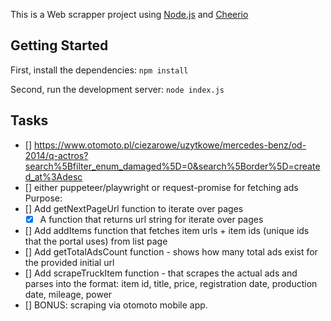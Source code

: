 This is a Web scrapper project using [Node.js](https://nodejs.org/en) and [Cheerio](https://cheerio.js.org/)

## Getting Started

First, install the dependencies:
```npm install```

Second, run the development server:
```node index.js```

<!-- # Date of Submission

- 23rd April (3 days remaining) -->

## Tasks

- [] https://www.otomoto.pl/ciezarowe/uzytkowe/mercedes-benz/od-2014/q-actros?search%5Bfilter_enum_damaged%5D=0&search%5Border%5D=created_at%3Adesc
- [] either puppeteer/playwright or request-promise for fetching ads Purpose:
- [] Add getNextPageUrl function to iterate over pages
  - [x] A function that returns url string for iterate over pages
- [] Add addItems function that fetches item urls + item ids (unique ids that the portal uses) from list page
- [] Add getTotalAdsCount function - shows how many total ads exist for the provided initial url
- [] Add scrapeTruckItem function - that scrapes the actual ads and parses into the format: item id, title, price, registration date, production date, mileage, power
- [] BONUS: scraping via otomoto mobile app.

<!-- # Obstacles

- [] In need of Typescript?
- [] In need of mitmproxy?
- [] Ideas for error catching/solving, retry strategies?
- [] Accessing more ads from this link than the limit allows (max 50 pages)?
- [] Experience with CI/CD tools?
- [] Other considerations?
- [] mobile app scraping

# Tasks Breakdown

- [x] Find number of pages
- [] Add getNextPageUrl function to iterate over pages
  - [x] Add getNextPageUrl function to see if url is created correctly
- [] Array to json file.
- [] Have a for loop and push all the names
- [] Using request-promise as language is JS
- [] Using puppeteer/playwright as language is TS

# Learned

- puppeteer/playwright language is Typescript whereas request-promise language is Javascript -->
